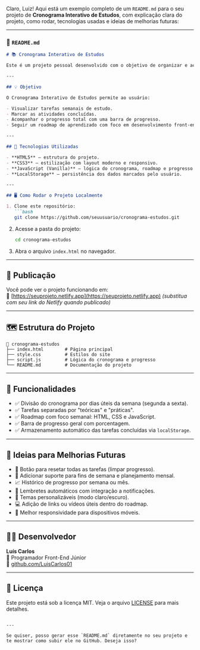 Claro, Luiz! Aqui está um exemplo completo de um `README.md` para o seu projeto de **Cronograma Interativo de Estudos**, com explicação clara do projeto, como rodar, tecnologias usadas e ideias de melhorias futuras:

---

### 📘 `README.md`

```markdown
# 📚 Cronograma Interativo de Estudos

Este é um projeto pessoal desenvolvido com o objetivo de organizar e acompanhar um cronograma de estudos de forma visual, intuitiva e motivadora.

---

## 💡 Objetivo

O Cronograma Interativo de Estudos permite ao usuário:

- Visualizar tarefas semanais de estudo.
- Marcar as atividades concluídas.
- Acompanhar o progresso total com uma barra de progresso.
- Seguir um roadmap de aprendizado com foco em desenvolvimento front-end.

---

## 🔧 Tecnologias Utilizadas

- **HTML5** – estrutura do projeto.
- **CSS3** – estilização com layout moderno e responsivo.
- **JavaScript (Vanilla)** – lógica do cronograma, roadmap e progresso.
- **LocalStorage** – persistência dos dados marcados pelo usuário.

---

## 🖥️ Como Rodar o Projeto Localmente

1. Clone este repositório:
   ```bash
   git clone https://github.com/seuusuario/cronograma-estudos.git
   ```
2. Acesse a pasta do projeto:
   ```bash
   cd cronograma-estudos
   ```
3. Abra o arquivo `index.html` no navegador.

---

## 🚀 Publicação

Você pode ver o projeto funcionando em:  
🔗 [https://seuprojeto.netlify.app](https://seuprojeto.netlify.app) *(substitua com seu link do Netlify quando publicado)*

---

## 🗺️ Estrutura do Projeto

```
📁 cronograma-estudos
├── index.html        # Página principal
├── style.css         # Estilos do site
├── script.js         # Lógica do cronograma e progresso
└── README.md         # Documentação do projeto
```

---

## 📌 Funcionalidades

- ✅ Divisão do cronograma por dias úteis da semana (segunda a sexta).
- ✅ Tarefas separadas por "teóricas" e "práticas".
- ✅ Roadmap com foco semanal: HTML, CSS e JavaScript.
- ✅ Barra de progresso geral com porcentagem.
- ✅ Armazenamento automático das tarefas concluídas via `localStorage`.

---

## 🧠 Ideias para Melhorias Futuras

- 🔄 Botão para resetar todas as tarefas (limpar progresso).
- 📆 Adicionar suporte para fins de semana e planejamento mensal.
- 📈 Histórico de progresso por semana ou mês.
- 🔔 Lembretes automáticos com integração a notificações.
- 🎨 Temas personalizáveis (modo claro/escuro).
- 💻 Adição de links ou vídeos úteis dentro do roadmap.
- 📱 Melhor responsividade para dispositivos móveis.

---

## 👨‍💻 Desenvolvedor

**Luís Carlos**  
🚀 Programador Front-End Júnior  
🔗 [github.com/LuisCarlos01](https://github.com/LuisCarlos01)

---

## 📃 Licença

Este projeto está sob a licença MIT. Veja o arquivo [LICENSE](LICENSE) para mais detalhes.

```

---

Se quiser, posso gerar esse `README.md` diretamente no seu projeto e te mostrar como subir ele no GitHub. Deseja isso?
